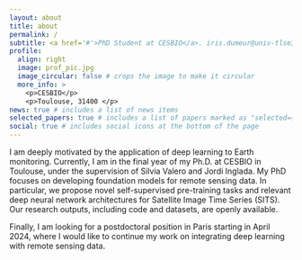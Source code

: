 ```yaml
---
layout: about
title: about
permalink: /
subtitle: <a href='#'>PhD Student at CESBIO</a>. iris.dumeur@univ-tlse3.fr. 
profile:
  align: right
  image: prof_pic.jpg
  image_circular: false # crops the image to make it circular
  more_info: >
    <p>CESBIO</p>
    <p>Toulouse, 31400 </p>
news: true # includes a list of news items
selected_papers: true # includes a list of papers marked as "selected={true}"
social: true # includes social icons at the bottom of the page
---
```

I am deeply motivated by the application of deep learning to Earth monitoring. 
Currently, I am in the final year of my Ph.D. at CESBIO in Toulouse, under the supervision of Silvia Valero and Jordi Inglada. 
My PhD focuses on developing foundation models for remote sensing data. In particular, we propose novel self-supervised 
pre-training tasks and relevant deep neural network architectures for Satellite Image Time Series (SITS). 
Our research outputs, including code and datasets, are openly available.

Finally, I am looking for a postdoctoral position in Paris starting in April 2024, where I would like to continue my work on 
integrating deep learning with remote sensing data.

